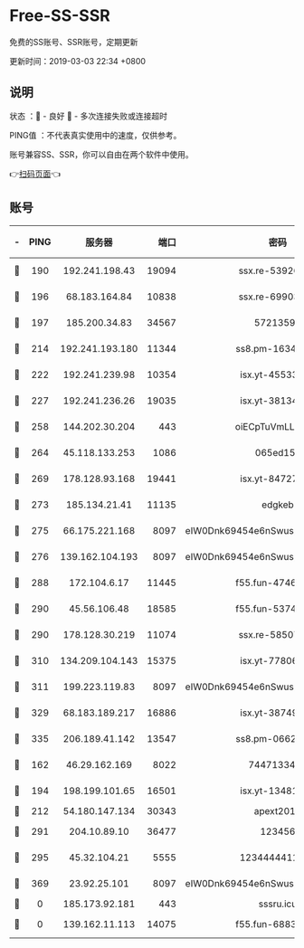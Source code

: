 # Free-SS-SSR

免费的SS账号、SSR账号，定期更新

更新时间：2019-03-03 22:34 +0800

## 说明

状态     ：🙂 - 良好 🙁 - 多次连接失败或连接超时

PING值   ：不代表真实使用中的速度，仅供参考。

账号兼容SS、SSR，你可以自由在两个软件中使用。

👉[扫码页面](https://liesauer.github.io/free-ss-ssr.github.io/)👈

## 账号

|-|PING|服务器|端口|密码|加密方式|区域|
|:----:|:----:|:-----:|-----:|:----:|:----:|:----:|
|🙂|190|192.241.198.43|19094|ssx.re-53926078|aes-256-cfb|US|
|🙂|196|68.183.164.84|10838|ssx.re-69903190|aes-256-cfb|US|
|🙂|197|185.200.34.83|34567|57213592|aes-256-cfb|US|
|🙂|214|192.241.193.180|11344|ss8.pm-16345934|aes-256-cfb|US|
|🙂|222|192.241.239.98|10354|isx.yt-45533403|aes-256-cfb|US|
|🙂|227|192.241.236.26|19035|isx.yt-38134679|aes-256-cfb|US|
|🙂|258|144.202.30.204|443|oiECpTuVmLLxk4Ts|aes-256-cfb|US|
|🙂|264|45.118.133.253|1086|065ed15a|aes-256-cfb|SG|
|🙂|269|178.128.93.168|19441|isx.yt-84727803|aes-256-cfb|SG|
|🙂|273|185.134.21.41|11135|edgkeb|aes-256-cfb|GB|
|🙂|275|66.175.221.168|8097|eIW0Dnk69454e6nSwuspv9DmS201tQ0D|aes-256-cfb|US|
|🙂|276|139.162.104.193|8097|eIW0Dnk69454e6nSwuspv9DmS201tQ0D|aes-256-cfb|JP|
|🙂|288|172.104.6.17|11445|f55.fun-47466889|aes-256-cfb|US|
|🙂|290|45.56.106.48|18585|f55.fun-53745027|aes-256-cfb|US|
|🙂|290|178.128.30.219|11074|ssx.re-58507780|aes-256-cfb|SG|
|🙂|310|134.209.104.143|15375|isx.yt-77806591|aes-256-cfb|SG|
|🙂|311|199.223.119.83|8097|eIW0Dnk69454e6nSwuspv9DmS201tQ0D|aes-256-cfb|US|
|🙂|329|68.183.189.217|16886|isx.yt-38749717|aes-256-cfb|SG|
|🙂|335|206.189.41.142|13547|ss8.pm-06627885|aes-256-cfb|SG|
|🙂|162|46.29.162.169|8022|7447133485|aes-256-cfb|RU|
|🙂|194|198.199.101.65|16501|isx.yt-13481478|aes-256-cfb|US|
|🙂|212|54.180.147.134|30343|apext2019|chacha20|KR|
|🙂|291|204.10.89.10|36477|123456|aes-256-cfb|US|
|🙂|295|45.32.104.21|5555|1234444411111|aes-256-cfb|SG|
|🙂|369|23.92.25.101|8097|eIW0Dnk69454e6nSwuspv9DmS201tQ0D|aes-256-cfb|US|
|🙁|0|185.173.92.181|443|sssru.icu|rc4-md5|RU|
|🙁|0|139.162.11.113|14075|f55.fun-68835122|aes-256-cfb|SG|
